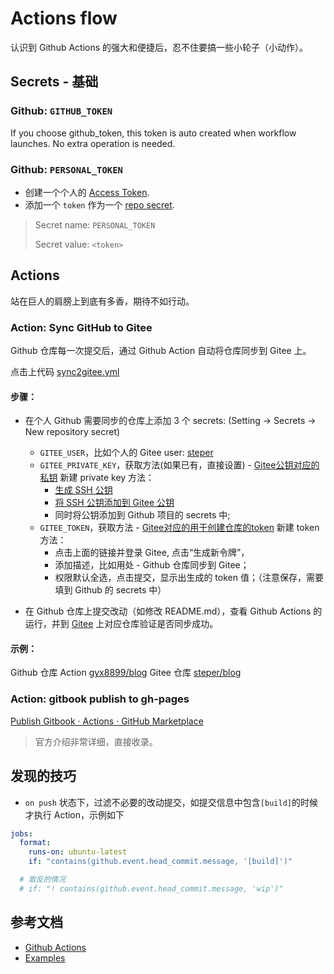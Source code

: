 # Actions flow
认识到 Github Actions 的强大和便捷后，忍不住要搞一些小轮子（小动作）。

## Secrets - 基础

### Github: `GITHUB_TOKEN`
If you choose github_token, this token is auto created when workflow launches. No extra operation is needed.

### Github: `PERSONAL_TOKEN`
- 创建一个个人的 [Access Token](https://docs.github.com/cn/free-pro-team@latest/github/authenticating-to-github/creating-a-personal-access-token).
- 添加一个 `token` 作为一个 [repo secret](https://docs.github.com/cn/free-pro-team@latest/actions/reference/encrypted-secrets).

> Secret name: `PERSONAL_TOKEN`
>
> Secret value: `<token>`

## Actions
站在巨人的肩膀上到底有多香，期待不如行动。

### Action: Sync GitHub to Gitee
Github 仓库每一次提交后，通过 Github Action 自动将仓库同步到 Gitee 上。

点击上代码 [sync2gitee.yml](./workflows/sync2gitee.yml)

#### 步骤：

- 在个人 Github 需要同步的仓库上添加 3 个 secrets: (Setting -> Secrets -> New repository secret)

    - `GITEE_USER`，比如个人的 Gitee user: [steper](https://gitee.com/steper)
    - `GITEE_PRIVATE_KEY`，获取方法(如果已有，直接设置) - [Gitee公钥对应的私钥](https://gitee.com/profile/sshkeys)
        新建 private key 方法：
        - [生成 SSH 公钥](https://gitee.com/help/articles/4181#article-header0)
        - [将 SSH 公钥添加到 Gitee 公钥](https://gitee.com/profile/sshkeys)
        - 同时将公钥添加到 Github 项目的 secrets 中;
    - `GITEE_TOKEN`，获取方法 - [Gitee对应的用于创建仓库的token](https://gitee.com/profile/personal_access_tokens)
        新建 token 方法：
        - 点击上面的链接并登录 Gitee, 点击“生成新令牌”，
        - 添加描述，比如用处 - Github 仓库同步到 Gitee；
        - 权限默认全选，点击提交，显示出生成的 token 值；（注意保存，需要填到 Github 的 secrets 中）

- 在 Github 仓库上提交改动（如修改 README.md），查看 Github Actions 的运行，并到 [Gitee](https://gitee.com/) 上对应仓库验证是否同步成功。

#### 示例：
Github 仓库 Action [gyx8899/blog](https://github.com/gyx8899/blog/actions)
Gitee 仓库 [steper/blog](https://gitee.com/steper/blog)

### Action: gitbook publish to gh-pages

[Publish Gitbook · Actions · GitHub Marketplace](https://github.com/marketplace/actions/publish-gitbook)

> 官方介绍非常详细，直接收录。

## 发现的技巧

- `on push` 状态下，过滤不必要的改动提交，如提交信息中包含`[build]`的时候才执行 Action，示例如下

```yaml
jobs:
  format:
    runs-on: ubuntu-latest
    if: "contains(github.event.head_commit.message, '[build]')"

  # 取反的情况
  # if: "! contains(github.event.head_commit.message, 'wip')"
```

## 参考文档

- [Github Actions](https://github.com/actions)
- [Examples](https://www.actionsbyexample.com/)
